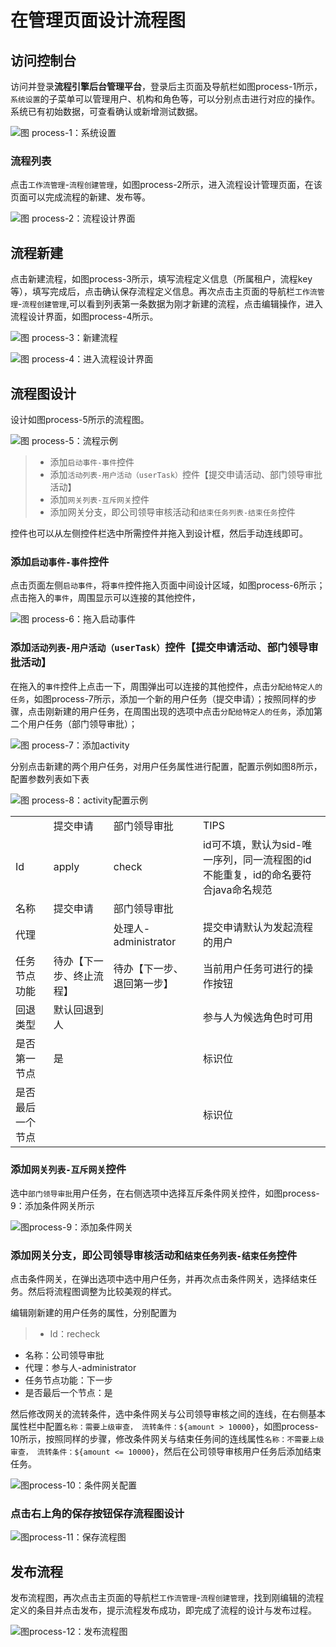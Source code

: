 # 在管理页面设计流程图

## 访问控制台

访问并登录**流程引擎后台管理平台**，登录后主页面及导航栏如图process-1所示，`系统设置`的子菜单可以管理用户、机构和角色等，可以分别点击进行对应的操作。系统已有初始数据，可查看确认或新增测试数据。

![图 process-1：系统设置](https://i.imgur.com/ls4so0u.jpg)

### 流程列表

点击`工作流管理`-`流程创建管理`，如图process-2所示，进入流程设计管理页面，在该页面可以完成流程的新建、发布等。

![图 process-2：流程设计界面](https://i.imgur.com/2iqIYgv.png)

## 流程新建

点击新建流程，如图process-3所示，填写流程定义信息（所属租户，流程key等），填写完成后，点击确认保存流程定义信息。再次点击主页面的导航栏`工作流管理`-`流程创建管理`,可以看到列表第一条数据为刚才新建的流程，点击编辑操作，进入流程设计界面，如图process-4所示。

![图 process-3：新建流程](https://i.imgur.com/WoDqP2d.png)


![图 process-4：进入流程设计界面](https://i.imgur.com/2xZUH6z.png)

## 流程图设计

设计如图process-5所示的流程图。

![图 process-5：流程示例](https://i.imgur.com/0VMVRqQ.jpg)

> - 添加`启动事件-事件`控件
> - 添加`活动列表-用户活动（userTask）`控件【提交申请活动、部门领导审批活动】
> - 添加`网关列表-互斥网关`控件
> - 添加网关分支，即公司领导审核活动和`结束任务列表-结束任务`控件

控件也可以从左侧控件栏选中所需控件并拖入到设计框，然后手动连线即可。

### 添加`启动事件-事件`控件

点击页面左侧`启动事件`，将`事件`控件拖入页面中间设计区域，如图process-6所示；点击拖入的`事件`，周围显示可以连接的其他控件，

![图 process-6：拖入启动事件](https://i.imgur.com/5Nn8DQ3.png)


### 添加`活动列表-用户活动（userTask）`控件【提交申请活动、部门领导审批活动】

在拖入的`事件`控件上点击一下，周围弹出可以连接的其他控件，点击`分配给特定人的任务`，如图process-7所示，添加一个新的用户任务（提交申请）；按照同样的步骤，点击刚新建的用户任务，在周围出现的选项中点击`分配给特定人的任务`，添加第二个用户任务（部门领导审批）；

![图 process-7：添加activity](https://i.imgur.com/Qlx6Iyv.png)

分别点击新建的两个用户任务，对用户任务属性进行配置，配置示例如图8所示，配置参数列表如下表

![图 process-8：activity配置示例](https://i.imgur.com/Y5hH6TG.jpg)

<table>
   <tr>
      <td></td>
      <td>提交申请</td>
      <td>部门领导审批</td>
      <td>TIPS</td>
   </tr>
   <tr>
      <td>Id</td>
      <td>apply</td>
      <td>check</td>
      <td>id可不填，默认为sid-唯一序列，同一流程图的id不能重复，id的命名要符合java命名规范</td>
   </tr>
   <tr>
      <td>名称</td>
      <td>提交申请</td>
      <td>部门领导审批</td>
      <td></td>
   </tr>
   <tr>
      <td>代理</td>
      <td></td>
      <td>处理人-administrator</td>
      <td>提交申请默认为发起流程的用户</td>
   </tr>
   <tr>
      <td>任务节点功能</td>
      <td>待办【下一步、终止流程】</td>
      <td>待办【下一步、退回第一步】</td>
      <td>当前用户任务可进行的操作按钮</td>
   </tr>
   <tr>
      <td>回退类型</td>
      <td>默认回退到人</td>
      <td></td>
      <td>参与人为候选角色时可用</td>
   </tr>
   <tr>
      <td>是否第一节点</td>
      <td>是</td>
      <td></td>
      <td>标识位</td>
   </tr>
   <tr>
      <td>是否最后一个节点</td>
      <td></td>
      <td></td>
      <td>标识位</td>
   </tr>

</table>

### 添加`网关列表-互斥网关`控件

选中`部门领导审批`用户任务，在右侧选项中选择互斥条件网关控件，如图process-9：添加条件网关所示


![图process-9：添加条件网关](https://i.imgur.com/bTuOrnG.png)


### 添加网关分支，即公司领导审核活动和`结束任务列表-结束任务`控件

点击条件网关，在弹出选项中选中用户任务，并再次点击条件网关，选择结束任务。然后将流程图调整为比较美观的样式。

编辑刚新建的用户任务的属性，分别配置为

> - Id：recheck
- 名称：公司领导审批
- 代理：参与人-administrator
- 任务节点功能：下一步
- 是否最后一个节点：是

然后修改网关的流转条件，选中条件网关与公司领导审核之间的连线，在右侧基本属性栏中配置`名称：需要上级审查， 流转条件：${amount > 10000}`，如图process-10所示，按照同样的步骤，修改条件网关与结束任务间的连线属性`名称：不需要上级审查， 流转条件：${amount <= 10000}`，然后在公司领导审核用户任务后添加结束任务。

![图process-10：条件网关配置](https://i.imgur.com/bC4q7y1.png)

### 点击右上角的保存按钮保存流程图设计

![图process-11：保存流程图](https://i.imgur.com/9f5Hq1G.png)


## 发布流程

发布流程图，再次点击主页面的导航栏`工作流管理`-`流程创建管理`，找到刚编辑的流程定义的条目并点击发布，提示流程发布成功，即完成了流程的设计与发布过程。

![图process-12：发布流程图](https://i.imgur.com/58Td2xk.png)
